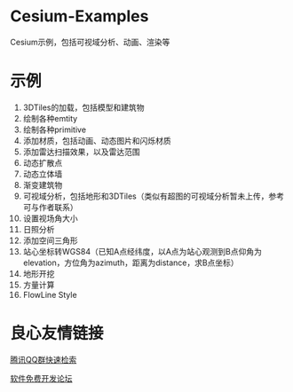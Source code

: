 # Cesium-Examples
Cesium示例，包括可视域分析、动画、渲染等

# 示例
1. 3DTiles的加载，包括模型和建筑物
2. 绘制各种emtity
3. 绘制各种primitive
4. 添加材质，包括动画、动态图片和闪烁材质
5. 添加雷达扫描效果，以及雷达范围
6. 动态扩散点
7. 动态立体墙
8. 渐变建筑物
9. 可视域分析，包括地形和3DTiles（类似有超图的可视域分析暂未上传，参考可与作者联系）
10. 设置视场角大小
11. 日照分析
12. 添加空间三角形
13. 站心坐标转WGS84（已知A点经纬度，以A点为站心观测到B点仰角为elevation，方位角为azimuth，距离为distance，求B点坐标）
14. 地形开挖
15. 方量计算
16. FlowLine Style



 # 良心友情链接

[腾讯QQ群快速检索](http://u.720life.cn/s/8cf73f7c)

[软件免费开发论坛](http://u.720life.cn/s/bbb01dc0)